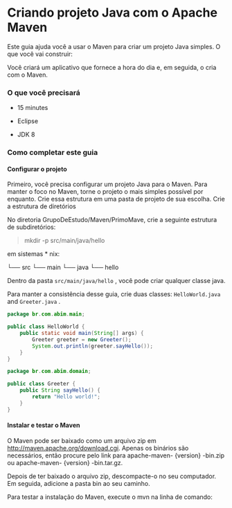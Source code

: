 
# Criando projeto Java com o Apache Maven

Este guia ajuda você a usar o Maven para criar um projeto Java simples.
O que você vai construir:

Você criará um aplicativo que fornece a hora do dia e, em seguida, o cria com o Maven.

### O que você precisará
 - 15 minutes

 - Eclipse

 - JDK 8
 

### Como completar este guia

#### Configurar o projeto

Primeiro, você precisa configurar um projeto Java para o Maven. Para manter o foco no Maven, torne o projeto o mais simples possível por enquanto. Crie essa estrutura em uma pasta de projeto de sua escolha.
Crie a estrutura de diretórios

No diretoria GrupoDeEstudo/Maven/PrimoMave, crie a seguinte estrutura de subdiretórios: 


> mkdir -p src/main/java/hello

 em sistemas * nix:

└── src
    └── main
        └── java
            └── hello

Dentro da pasta `src/main/java/hello` , você pode criar qualquer classe java. 

Para manter a consistência desse guia, crie duas classes: `HelloWorld.java` and `Greeter.java` .


```Java
package br.com.abim.main;

public class HelloWorld {
    public static void main(String[] args) {
        Greeter greeter = new Greeter();
        System.out.println(greeter.sayHello());
    }
}

```

```Java
package br.com.abim.domain;

public class Greeter {
    public String sayHello() {
        return "Hello world!";
    }
}
```

#### Instalar e testar o Maven


O Maven pode ser baixado como um arquivo zip em http://maven.apache.org/download.cgi. Apenas os binários são necessários, então procure pelo link para apache-maven- {version} -bin.zip ou apache-maven- {version} -bin.tar.gz.

Depois de ter baixado o arquivo zip, descompacte-o no seu computador. Em seguida, adicione a pasta bin ao seu caminho.

Para testar a instalação do Maven, execute o mvn na linha de comando:
